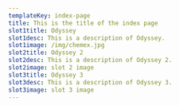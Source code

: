 ```yaml
---
templateKey: index-page
title: This is the title of the index page
slot1title: Odyssey
slot1desc: This is a description of Odyssey.
slot1image: /img/chemex.jpg
slot2title: Odyssey 2
slot2desc: This is a description of Odyssey 2.
slot2image: slot 2 image
slot3title: Odyssey 3
slot3desc: This is a description of Odyssey 3.
slot3image: slot 3 image
---
```


